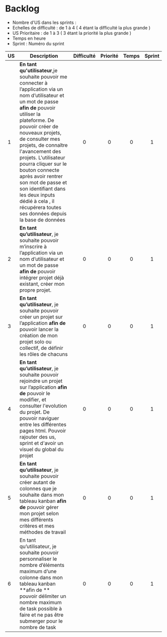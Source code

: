 # Backlog

* Nombre d'US dans les sprints :
* Echelles de difficulté   : de 1 à 4 ( 4 étant la difficulté la plus grande )
* US Prioritaire : de 1 à 3 ( 3 étant la priorité la plus grande )
* Temps en heure
* Sprint : Numéro du sprint

| US    | Description                                                  | Difficulté | Priorité | Temps | Sprint |
| ----- | ------------------------------------------------------------ | :--------: | :------: |:------: |:------: |
| 1  | **En tant qu'utilisateur**,je souhaite pouvoir me connecter à l’application via un nom d’utilisateur et un mot de passe **afin de** pouvoir utiliser la plateforme. De pouvoir créer de nouveaux projets, de consulter mes projets, de connaître l'avancement des projets. L'utilisateur pourra cliquer sur le bouton connecte après avoir rentrer son mot de passe et son identifiant dans les deux inputs dédié à cela , il récupérera toutes ses données depuis la base de données|     0      |   0    |  0  |  1 |
| 2  | **En tant qu’utilisateur**, je souhaite pouvoir m’inscrire à l’application via un nom d’utilisateur et un mot de passe **afin de** pouvoir intégrer projet déjà existant, créer mon propre projet. |     0      |   0   |   0  | 1 |
| 3  | **En tant qu’utilisateur**, je souhaite pouvoir créer un projet sur l’application **afin de** pouvoir lancer la création de mon projet solo ou collectif, de définir les rôles de chacuns |     0     |   0   |   0  |  1 |
| 4  | **En tant qu’utilisateur**, je souhaite pouvoir rejoindre un projet sur l’application **afin de** pouvoir le modifier, et consulter l'evolution du projet. De pouvoir naviguer entre les différentes pages html. Pouvoir rajouter des us, sprint et d'avoir un visuel du global du projet|     0      |    0  |  0 |  1 |
| 5 | **En tant qu’utilisateur**, je souhaite pouvoir créer autant de colonnes que je souhaite dans mon tableau kanban **afin de** pouvoir gérer mon projet selon mes différents critères et mes méthodes de travail |     0     |   0    |  0  | 1 |
| 6 |En tant qu’utilisateur, je souhaite pouvoir personnaliser le nombre d’éléments maximum d’une colonne dans mon tableau kanban **afin de ** pouvoir délimiter un nombre maximum de task possible à faire et ne pas être submerger pour le nombre de task |     0     |   0    |  0  |1 || 7 |En tant qu’utilisateur, je souhaite que mes projets, sprints, tableaux kanban et tâches soient sauvegardées afin de les retrouver lors d’une prochaine connexion**afin de ** de continuer à pouvoir poursvuire le travil déjà établie. |     0     |   0    |  0  |1 || 8 |En tant qu’utilisateur, je souhaite pouvoir créer une tâche et l’ajouter aux colonnes de mon tableau kanban**afin de ** |     0     |   0    |  0  |1 || 9 |En tant qu’utilisateur, je souhaite pouvoir déplacer les tâches d’une colonne à une autre via un système de « drag and drop »**afin de ** |     0     |   0    |  0  |1 || 10 |En tant qu’utilisateur, je souhaite pouvoir créer un nouveau sprint au sein d’un projet déjà existant**afin de ** |     0     |   0    |  0  |1  |
